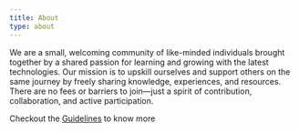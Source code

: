 ```yaml
---
title: About
type: about
---
```


We are a small, welcoming community of like-minded individuals brought together by a shared passion for learning and growing with the latest technologies. Our mission is to upskill ourselves and support others on the same journey by freely sharing knowledge, experiences, and resources. There are no fees or barriers to join—just a spirit of contribution, collaboration, and active participation.

Checkout the [Guidelines](/guidelines) to know more
